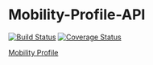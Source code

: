 # Mobility-Profile-API

[![Build Status](https://travis-ci.org/ZMaster13/Mobility-Profile-API.svg?branch=master)](https://travis-ci.org/ZMaster13/Mobility-Profile-API)
[![Coverage Status](https://coveralls.io/repos/github/ZMaster13/Mobility-Profile-API/badge.svg?branch=master)](https://coveralls.io/github/ZMaster13/Mobility-Profile-API?branch=master)

[Mobility Profile](https://github.com/ZMaster13/Ohtuprojekti)
